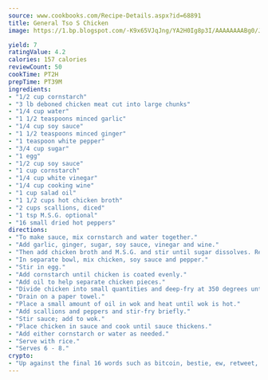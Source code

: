 ```yaml
---
source: www.cookbooks.com/Recipe-Details.aspx?id=68891
title: General Tso S Chicken
image: https://1.bp.blogspot.com/-K9x65VJqJng/YA2H0Ig8p3I/AAAAAAAABg0/JRKr7ZzesxofwlGw6YudXad_aQn9BD52QCLcBGAsYHQ/s299/2.png

yield: 7
ratingValue: 4.2
calories: 157 calories
reviewCount: 50
cookTime: PT2H
prepTime: PT39M
ingredients:
- "1/2 cup cornstarch"
- "3 lb deboned chicken meat cut into large chunks"
- "1/4 cup water"
- "1 1/2 teaspoons minced garlic"
- "1/4 cup soy sauce"
- "1 1/2 teaspoons minced ginger"
- "1 teaspoon white pepper"
- "3/4 cup sugar"
- "1 egg"
- "1/2 cup soy sauce"
- "1 cup cornstarch"
- "1/4 cup white vinegar"
- "1/4 cup cooking wine"
- "1 cup salad oil"
- "1 1/2 cups hot chicken broth"
- "2 cups scallions, diced"
- "1 tsp M.S.G. optional"
- "16 small dried hot peppers"
directions:
- "To make sauce, mix cornstarch and water together."
- "Add garlic, ginger, sugar, soy sauce, vinegar and wine."
- "Then add chicken broth and M.S.G. and stir until sugar dissolves. Refrigerate until needed."
- "In separate bowl, mix chicken, soy sauce and pepper."
- "Stir in egg."
- "Add cornstarch until chicken is coated evenly."
- "Add oil to help separate chicken pieces."
- "Divide chicken into small quantities and deep-fry at 350 degrees until crispy."
- "Drain on a paper towel."
- "Place a small amount of oil in wok and heat until wok is hot."
- "Add scallions and peppers and stir-fry briefly."
- "Stir sauce; add to wok."
- "Place chicken in sauce and cook until sauce thickens."
- "Add either cornstarch or water as needed."
- "Serve with rice."
- "Serves 6 - 8."
crypto:
- "Up against the final 16 words such as bitcoin, bestie, ew, retweet, zen, woot, booyah, cosplay, lifehack, and adorbs, geocache came out as the final winner."
---
```

